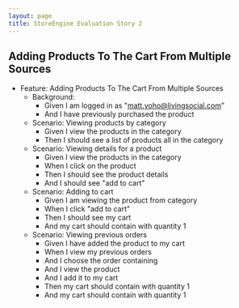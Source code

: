 ```yaml
---
layout: page
title: StoreEngine Evaluation Story 2
---
```


## Adding Products To The Cart From Multiple Sources

* Feature: Adding Products To The Cart From Multiple Sources
    * Background:
        * Given I am logged in as "matt.yoho@livingsocial.com"
        * And I have previously purchased the product <purchased product name>
    * Scenario: Viewing products by category
        * Given I view the products in the category <category name>
        * Then I should see a list of products all in the category <category name>
    * Scenario: Viewing details for a product
        * Given I view the products in the category <category name>
        * When I click on the product <product name>
        * Then I should see the product details
        * And I should see "add to cart"
    * Scenario: Adding to cart
        * Given I am viewing the product <product name> from category <category name>
        * When I click "add to cart"
        * Then I should see my cart
        * And my cart should contain <product name> with quantity 1
    * Scenario: Viewing previous orders
        * Given I have added the product <product name> to my cart
        * When I view my previous orders
        * And I choose the order containing <purchased product name>
        * And I view the product <purchased product name>
        * And I add it to my cart
        * Then my cart should contain <product name> with quantity 1
        * And my cart should contain <purchased product name> with quantity 1

